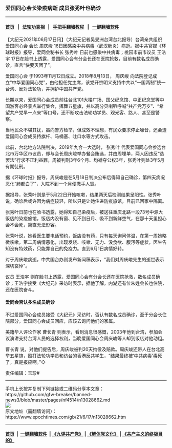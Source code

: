 ### 爱国同心会长染疫病逝 成员张秀叶也确诊
------------------------

#### [首页](https://github.com/gfw-breaker/banned-news3/blob/master/README.md) &nbsp;&nbsp;|&nbsp;&nbsp; [法轮功真相](https://github.com/begood0513/basic/blob/master/README.md)  &nbsp;&nbsp;|&nbsp;&nbsp; [手把手翻墙教程](https://github.com/gfw-breaker/guides/wiki)  &nbsp;&nbsp;|&nbsp;&nbsp; [一键翻墙软件](https://github.com/gfw-breaker/nogfw/blob/master/README.md)  



<div><p>
 【大纪元2021年06月17日讯】（大纪元记者吴旻洲台湾台北报导）台湾亲共组织
 <ok href="https://www.epochtimes.com/gb/tag/%E7%88%B1%E5%9B%BD%E5%90%8C%E5%BF%83%E4%BC%9A.html">
  爱国同心会
 </ok>
 会长
 <ok href="https://www.epochtimes.com/gb/tag/%E5%91%A8%E5%BA%86%E5%B3%BB.html">
  周庆峻
 </ok>
 16日因感染中共病毒（武汉肺炎）病逝。据中共官媒《环球时报》报导，爱同会秘书长
 <ok href="https://www.epochtimes.com/gb/tag/%E5%BC%A0%E7%A7%80%E5%8F%B6.html">
  张秀叶
 </ok>
 日前也感染中共病毒；桃园市前市议员
 <ok href="https://www.epochtimes.com/gb/tag/%E7%8E%8B%E6%B5%A9%E5%AE%87.html">
  王浩宇
 </ok>
 17日在脸书上透露，爱国同心会有分会长还在医院抢救，目前有数名成员确诊，直言“快要灭团了”。
</p>
<p>
 <ok href="https://www.epochtimes.com/gb/tag/%E7%88%B1%E5%9B%BD%E5%90%8C%E5%BF%83%E4%BC%9A.html">
  爱国同心会
 </ok>
 于1993年11月12日成立。2018年8月13日，
 <ok href="https://www.epochtimes.com/gb/tag/%E5%91%A8%E5%BA%86%E5%B3%BB.html">
  周庆峻
 </ok>
 向法院登记成立“中华爱国同心党”，由他担任党主席，该党开宗明义支持中共以“一国两制”统一台湾、反对法轮功，并拥护中国共产党。
</p>
<p>
 长期以来，爱国同心会成员前往台北101大楼广场、国父纪念馆、中正纪念堂等中国游客必经景点举行集会，挥舞五星旗，并以高分贝喇叭呼喊“共产党万岁”、“希望共产党早一点来”等口号，还不断攻击法轮功学员、观光客、路人、甚至是警察。
</p>
<p>
 当地民众不堪其扰，虽向警方检举，但成效不理想，有民众要求停止噪音，还会遭爱国同心会成员持旗杆、马桶塞、吐口水等方式攻击。
</p>
<p>
 此前，台北地方法院判决，2019年九合一大选时，
 <ok href="https://www.epochtimes.com/gb/tag/%E5%BC%A0%E7%A7%80%E5%8F%B6.html">
  张秀叶
 </ok>
 代表爱国同心会参选台北市万华区市议员，却与会长周庆峻举办餐会贿选，并由周埋单，两人因违反“选罢法”行求不正利益罪，周被判刑3年6个月、均褫夺公权3年，张秀叶则处3年5月有期徒刑。
</p>
<p>
 据《环球时报》报导，周庆峻是在5月18日判决公布后得知自己确诊，第四天病况恶化“肺都白了”，入院不到一个月便撒手人寰。
</p>
<p>
 据报导，张秀叶则是于5月22日开始咳嗽，结果两天后检测结果呈阳性。张秀叶说，确诊后或许因为病症较轻，所以只是让她住进防疫旅馆，目前已回家中隔离。
</p>
<p>
 张秀叶日前也在脸书透露，她得知自己染疫后，被送往重庆北路一段73号中源大饭店的染疫旅馆，饭店内没有窗、见不到日月、吸不到新鲜空气，在那十天里担心会不会死，简直无法形容。
</p>
<p>
 张秀叶说，她看医生要电话预约，饭店没有药，只有每天询问体温，在第一周她略微咳嗽，第二周病情恶化，出现发烧、咳嗽、无力、没食欲、腹泻等症状，医生告知没有特效药，只能靠自己的免疫力。直到6月1日病情好转。
</p>
<p>
 对于周庆峻病逝，中共国台办则发布新闻稿表示，“我们对周庆峻先生的逝世表示深切哀悼”。
</p>
<p>
 议员
 <ok href="https://www.epochtimes.com/gb/tag/%E7%8E%8B%E6%B5%A9%E5%AE%87.html">
  王浩宇
 </ok>
 则在脸书上透露，爱国同心会有分会长还在医院抢救，数名成员确诊；王浩宇接受《大纪元》采访时表示，据他了解，内湖还有位朱姓会长也住院，还在医院奋斗。
</p>
<h4>
 爱同会否认多名成员确诊
</h4>
<p>
 不过爱国同心会成员接受《大纪元》采访时，否认有数名成员确诊，至于分会长住院部分，爱国同心会成员回应，应该去询问他们的家属。
</p>
<p>
 美籍华人评论作家
 <ok href="https://www.epochtimes.com/gb/tag/%E6%9B%B9%E9%95%BF%E9%9D%92.html">
  曹长青
 </ok>
 则表示，看到消息很感慨，2003年他到台湾，参加会议演讲支持台湾人民的选择权利，当晚爱国同心会周庆峻等人却到饭店对他动粗。
</p>
<p>
 <ok href="https://www.epochtimes.com/gb/tag/%E6%9B%B9%E9%95%BF%E9%9D%92.html">
  曹长青
 </ok>
 说，对他们提告后，周庆峻被判20天拘役及赔款。周庆峻还带人在台北高举五星旗，殴打法轮功学员和访台的香港反共学生，“结果最终被‘中共病毒’毒死了，真是报应啊。”◇
</p>
<p>
 责任编辑：玉珍#
</p>
</div>
<hr/>
手机上长按并复制下列链接或二维码分享本文章：<br/>
https://github.com/gfw-breaker/banned-news3/blob/master/pages/nf4514/n13028662.md <br/>
<a href='https://github.com/gfw-breaker/banned-news3/blob/master/pages/nf4514/n13028662.md'><img src='https://github.com/gfw-breaker/banned-news3/blob/master/pages/nf4514/n13028662.md.png'/></a> <br/>
原文地址（需翻墙访问）：https://www.epochtimes.com/gb/21/6/17/n13028662.htm


------------------------
#### [首页](https://github.com/gfw-breaker/banned-news3/blob/master/README.md) &nbsp;|&nbsp; [一键翻墙软件](https://github.com/gfw-breaker/nogfw/blob/master/README.md) &nbsp;| [《九评共产党》](https://github.com/gfw-breaker/9ping.md/blob/master/README.md#九评之一评共产党是什么) | [《解体党文化》](https://github.com/gfw-breaker/jtdwh.md/blob/master/README.md) | [《共产主义的终极目的》](https://github.com/gfw-breaker/gczydzjmd.md/blob/master/README.md)


<img src='http://gfw-breaker.win/banned-news3/pages/nf4514/n13028662.md' width='0px' height='0px'/>